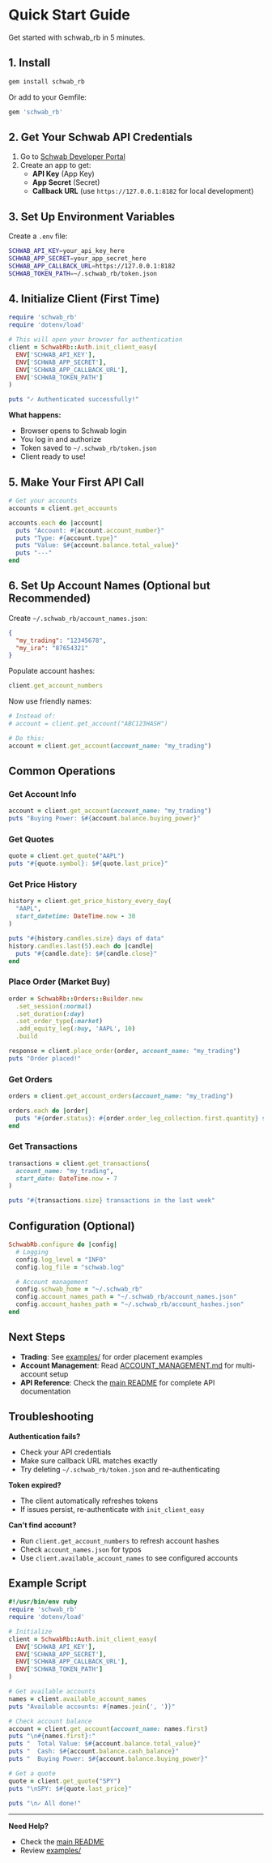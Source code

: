# Quick Start Guide

Get started with schwab_rb in 5 minutes.

## 1. Install

```bash
gem install schwab_rb
```

Or add to your Gemfile:

```ruby
gem 'schwab_rb'
```

## 2. Get Your Schwab API Credentials

1. Go to [Schwab Developer Portal](https://developer.schwab.com/)
2. Create an app to get:
   - **API Key** (App Key)
   - **App Secret** (Secret)
   - **Callback URL** (use `https://127.0.0.1:8182` for local development)

## 3. Set Up Environment Variables

Create a `.env` file:

```bash
SCHWAB_API_KEY=your_api_key_here
SCHWAB_APP_SECRET=your_app_secret_here
SCHWAB_APP_CALLBACK_URL=https://127.0.0.1:8182
SCHWAB_TOKEN_PATH=~/.schwab_rb/token.json
```

## 4. Initialize Client (First Time)

```ruby
require 'schwab_rb'
require 'dotenv/load'

# This will open your browser for authentication
client = SchwabRb::Auth.init_client_easy(
  ENV['SCHWAB_API_KEY'],
  ENV['SCHWAB_APP_SECRET'],
  ENV['SCHWAB_APP_CALLBACK_URL'],
  ENV['SCHWAB_TOKEN_PATH']
)

puts "✓ Authenticated successfully!"
```

**What happens:**
- Browser opens to Schwab login
- You log in and authorize
- Token saved to `~/.schwab_rb/token.json`
- Client ready to use!

## 5. Make Your First API Call

```ruby
# Get your accounts
accounts = client.get_accounts

accounts.each do |account|
  puts "Account: #{account.account_number}"
  puts "Type: #{account.type}"
  puts "Value: $#{account.balance.total_value}"
  puts "---"
end
```

## 6. Set Up Account Names (Optional but Recommended)

Create `~/.schwab_rb/account_names.json`:

```json
{
  "my_trading": "12345678",
  "my_ira": "87654321"
}
```

Populate account hashes:

```ruby
client.get_account_numbers
```

Now use friendly names:

```ruby
# Instead of:
# account = client.get_account("ABC123HASH")

# Do this:
account = client.get_account(account_name: "my_trading")
```

## Common Operations

### Get Account Info

```ruby
account = client.get_account(account_name: "my_trading")
puts "Buying Power: $#{account.balance.buying_power}"
```

### Get Quotes

```ruby
quote = client.get_quote("AAPL")
puts "#{quote.symbol}: $#{quote.last_price}"
```

### Get Price History

```ruby
history = client.get_price_history_every_day(
  "AAPL",
  start_datetime: DateTime.now - 30
)

puts "#{history.candles.size} days of data"
history.candles.last(5).each do |candle|
  puts "#{candle.date}: $#{candle.close}"
end
```

### Place Order (Market Buy)

```ruby
order = SchwabRb::Orders::Builder.new
  .set_session(:normal)
  .set_duration(:day)
  .set_order_type(:market)
  .add_equity_leg(:buy, 'AAPL', 10)
  .build

response = client.place_order(order, account_name: "my_trading")
puts "Order placed!"
```

### Get Orders

```ruby
orders = client.get_account_orders(account_name: "my_trading")

orders.each do |order|
  puts "#{order.status}: #{order.order_leg_collection.first.quantity} shares of #{order.order_leg_collection.first.instrument.symbol}"
end
```

### Get Transactions

```ruby
transactions = client.get_transactions(
  account_name: "my_trading",
  start_date: DateTime.now - 7
)

puts "#{transactions.size} transactions in the last week"
```

## Configuration (Optional)

```ruby
SchwabRb.configure do |config|
  # Logging
  config.log_level = "INFO"
  config.log_file = "schwab.log"

  # Account management
  config.schwab_home = "~/.schwab_rb"
  config.account_names_path = "~/.schwab_rb/account_names.json"
  config.account_hashes_path = "~/.schwab_rb/account_hashes.json"
end
```

## Next Steps

- **Trading**: See [examples/](../examples/) for order placement examples
- **Account Management**: Read [ACCOUNT_MANAGEMENT.md](./ACCOUNT_MANAGEMENT.md) for multi-account setup
- **API Reference**: Check the [main README](../README.md) for complete API documentation

## Troubleshooting

**Authentication fails?**
- Check your API credentials
- Make sure callback URL matches exactly
- Try deleting `~/.schwab_rb/token.json` and re-authenticating

**Token expired?**
- The client automatically refreshes tokens
- If issues persist, re-authenticate with `init_client_easy`

**Can't find account?**
- Run `client.get_account_numbers` to refresh account hashes
- Check `account_names.json` for typos
- Use `client.available_account_names` to see configured accounts

## Example Script

```ruby
#!/usr/bin/env ruby
require 'schwab_rb'
require 'dotenv/load'

# Initialize
client = SchwabRb::Auth.init_client_easy(
  ENV['SCHWAB_API_KEY'],
  ENV['SCHWAB_APP_SECRET'],
  ENV['SCHWAB_APP_CALLBACK_URL'],
  ENV['SCHWAB_TOKEN_PATH']
)

# Get available accounts
names = client.available_account_names
puts "Available accounts: #{names.join(', ')}"

# Check account balance
account = client.get_account(account_name: names.first)
puts "\n#{names.first}:"
puts "  Total Value: $#{account.balance.total_value}"
puts "  Cash: $#{account.balance.cash_balance}"
puts "  Buying Power: $#{account.balance.buying_power}"

# Get a quote
quote = client.get_quote("SPY")
puts "\nSPY: $#{quote.last_price}"

puts "\n✓ All done!"
```

---

**Need Help?**
- Check the [main README](../README.md)
- Review [examples/](../examples/)
